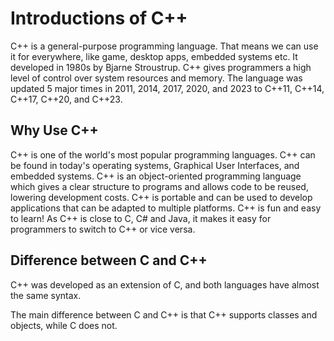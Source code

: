 # Introductions of C++

C++ is a general-purpose programming language. That means we can use it for everywhere, like game, desktop apps, embedded systems etc. It developed in 1980s by Bjarne Stroustrup.
C++ gives programmers a high level of control over system resources and memory.
The language was updated 5 major times in 2011, 2014, 2017, 2020, and 2023 to C++11, C++14, C++17, C++20, and C++23.

## Why Use C++

C++ is one of the world's most popular programming languages.
C++ can be found in today's operating systems, Graphical User Interfaces, and embedded systems.
C++ is an object-oriented programming language which gives a clear structure to programs and allows code to be reused, lowering development costs.
C++ is portable and can be used to develop applications that can be adapted to multiple platforms.
C++ is fun and easy to learn!
As C++ is close to C, C# and Java, it makes it easy for programmers to switch to C++ or vice versa.

## Difference between C and C++

C++ was developed as an extension of C, and both languages have almost the same syntax.

The main difference between C and C++ is that C++ supports classes and objects, while C does not.
